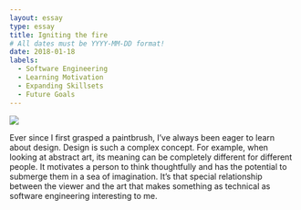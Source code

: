 ```yaml
---
layout: essay
type: essay
title: Igniting the fire
# All dates must be YYYY-MM-DD format!
date: 2018-01-18
labels:
  - Software Engineering
  - Learning Motivation
  - Expanding Skillsets
  - Future Goals
---
```


<img class="ui small left circular floated image" src="../images/paintbrushes.jpg">

Ever since I first grasped a paintbrush, I’ve always been eager to learn about design. Design is such a complex concept. For example, when looking at abstract art, its meaning can be completely different for different people. It motivates a person to think thoughtfully and has the potential to submerge them in a sea of imagination. It’s that special relationship between the viewer and the art that makes something as technical as software engineering interesting to me.
